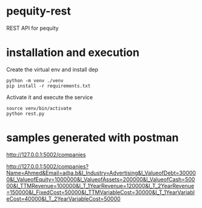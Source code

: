 
# pequity-rest

REST API for pequity

# installation and execution

Create the virtual env and install dep

```
python -m venv ./venv
pip install -r requirements.txt
```

Activate it and execute the service

```
source venv/bin/activate
python rest.py
```

# samples generated with postman

<http://127.0.0.1:5002/companies>

<http://127.0.0.1:5002/companies?Name=Ahmed&Email=a@a.b&I_Industry=Advertising&I_ValueofDebt=300000&I_ValueofEquity=1000000&I_ValueofAssets=200000&I_ValueofCash=50000&I_TTMRevenue=100000&I_T_1YearRevenue=120000&I_T_2YearRevenue=150000&I_FixedCost=50000&I_TTMVariableCost=30000&I_T_1YearVariableCost=40000&I_T_2YearVariableCost=50000>
